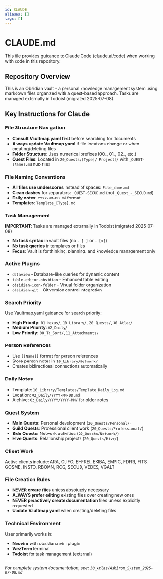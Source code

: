 ```yaml
---
id: CLAUDE
aliases: []
tags: []
---
```


# CLAUDE.md

This file provides guidance to Claude Code (claude.ai/code) when working with code in this repository.

## Repository Overview

This is an Obsidian vault - a personal knowledge management system using markdown files organized with a quest-based approach. Tasks are managed externally in Todoist (migrated 2025-07-08).

## Key Instructions for Claude

### File Structure Navigation

- **Consult Vaultmap.yaml first** before searching for documents
- **Always update Vaultmap.yaml** if file locations change or when creating/deleting files
- **Folder Structure**: Uses numerical prefixes (00_, 01_, 02_, etc.)
- **Quest Files**: Located in `20_Quests/[Type]/[Project]/` with `_QUEST-[Name].md` hub files

### File Naming Conventions

- **All files use underscores** instead of spaces: `File_Name.md`
- **Clean dashes** for separators: `_QUEST-SECUD.md` (not `_Quest_-_SECUD.md`)
- **Daily notes**: `YYYY-MM-DD.md` format
- **Templates**: `Template_[Type].md`

### Task Management

**IMPORTANT**: Tasks are managed externally in Todoist (migrated 2025-07-08)
- **No task syntax** in vault files (no `- [ ]` or `- [x]`)
- **No task queries** in templates or files
- **Focus**: Vault is for thinking, planning, and knowledge management only

### Active Plugins

- `dataview` - Database-like queries for dynamic content
- `table-editor-obsidian` - Enhanced table editing  
- `obsidian-icon-folder` - Visual folder organization
- `obsidian-git` - Git version control integration

### Search Priority

Use Vaultmap.yaml guidance for search priority:
- **High Priority**: `01_Nexus/`, `10_Library/`, `20_Quests/`, `30_Atlas/`
- **Medium Priority**: `02_Daily/`
- **Low Priority**: `00_To_Sort/`, `11_Attachments/`

### Person References

- Use `[[Name]]` format for person references
- Store person notes in `10_Library/Network/`
- Creates bidirectional connections automatically

### Daily Notes

- Template: `10_Library/Templates/Template_Daily_Log.md`
- Location: `02_Daily/YYYY-MM-DD.md`
- Archive: `02_Daily/YYYY/YYYY-MM/` for older notes

### Quest System

- **Main Quests**: Personal development (`20_Quests/Personal/`)
- **Guild Quests**: Professional client work (`20_Quests/Professional/`)
- **Side Quests**: Network activities (`20_Quests/Network/`)
- **Hive Quests**: Relationship projects (`20_Quests/Hive/`)

### Client Work

Active clients include: ARA, CLIFO, EHFREI, EKIBA, EMPIC, FDFRI, FITS, GOSME, INSTO, RBOMN, RCG, SECUD, VEDES, VGALT

### File Creation Rules

- **NEVER create files** unless absolutely necessary
- **ALWAYS prefer editing** existing files over creating new ones
- **NEVER proactively create documentation** files unless explicitly requested
- **Update Vaultmap.yaml** when creating/deleting files

### Technical Environment

User primarily works in:
- **Neovim** with obsidian.nvim plugin
- **WezTerm** terminal
- **Todoist** for task management (external)

---

*For complete system documentation, see: `30_Atlas/Askirom_System_2025-07-08.md`*